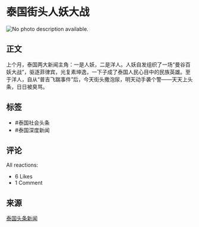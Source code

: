 # 泰国街头人妖大战

![No photo description available.](https://scontent-sjc3-1.xx.fbcdn.net/v/t39.30808-6/434344224_1015801993381858_8354696019287754017_n.jpg?_nc_cat=108&ccb=1-7&_nc_sid=127cfc&_nc_ohc=uGBHOprL9VwQ7kNvgGsdBks&_nc_zt=23&_nc_ht=scontent-sjc3-1.xx&_nc_gid=AGFTBJl802gfBk6cC1M2xIO&oh=00_AYBvRX7GAIH8KJTI2hURz5UOH1PMHhCuJz0TSmDia9t_pQ&oe=67954C3A)

## 正文
上个月，泰国两大新闻主角：一是人妖，二是洋人。人妖自发组织了一场“曼谷百妖大战”，驱逐菲律宾，光复素坤逸，一下子成了泰国人民心目中的民族英雄。至于洋人，自从“普吉飞踹事件”后，今天街头撒泡尿，明天动手袭个警——天天上头条，日日被臭骂。

## 标签
- #泰国社会头条
- #泰国深度新闻

## 评论
All reactions:
- 6 Likes
- 1 Comment

## 来源
[泰国头条新闻](https://www.facebook.com/ThailandHeadlines?__tn__=-UC*F)
<!-- tcd_original_link https://www.facebook.com/photo.php?fbid=1015801996715191&id=100048562003107&set=a.601755051453223 -->
